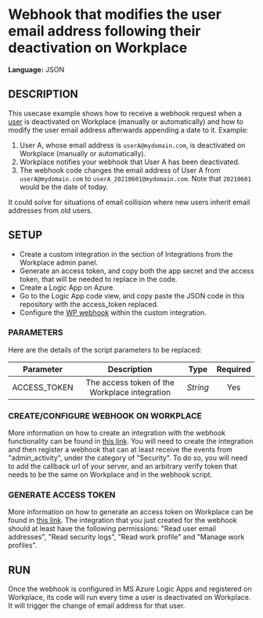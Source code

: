 # Webhook that modifies the user email address following their deactivation on Workplace
  
**Language:** JSON

## DESCRIPTION
This usecase example shows how to receive a webhook request when a [user](https://developers.facebook.com/docs/workplace/reference/graph-api/member) is deactivated on Workplace (manually or automatically) and how to modify the user email address afterwards appending a date to it. Example:

1. User A, whose email address is `userA@mydomain.com`, is deactivated on Workplace (manually or automatically).
2. Workplace notifies your webhook that User A has been deactivated.
3. The webhook code changes the email address of User A from `userA@mydomain.com` to `userA_20210601@mydomain.com`. Note that `20210601` would be the date of today.

It could solve for situations of email collision where new users inherit email addresses from old users.

## SETUP
* Create a custom integration in the section of Integrations from the Workplace admin panel.
* Generate an access token, and copy both the app secret and the access token, that will be needed to replace in the code.
* Create a Logic App on Azure.
* Go to the Logic App code view, and copy paste the JSON code in this repository with the access_token replaced.
* Configure the [WP webhook](https://developers.facebook.com/docs/workplace/reference/webhooks/) within the custom integration.

### PARAMETERS
Here are the details of the script parameters to be replaced:

   | Parameter         | Description                                                |  Type           |  Required    | 
   |:-----------------:|:----------------------------------------------------------:|:---------------:|:------------:|
   | ACCESS_TOKEN      |  The access token of the Workplace integration             | _String_ | Yes |

### CREATE/CONFIGURE WEBHOOK ON WORKPLACE
More information on how to create an integration with the webhook functionality can be found in [this link](https://developers.facebook.com/docs/workplace/reference/webhooks/). You will need to create the integration and then register a webhook that can at least receive the events from "admin_activity", under the category of "Security".
To do so, you will need to add the callback url of your server, and an arbitrary verify token that needs to be the same on Workplace and in the webhook script.

### GENERATE ACCESS TOKEN
More information on how to generate an access token on Workplace can be found in [this link](https://developers.facebook.com/docs/workplace/custom-integrations-new/). The integration that you just created for the webhook should at least have the following permissions: "Read user email addresses", "Read security logs", "Read work profile" and "Manage work profiles".

## RUN
Once the webhook is configured in MS Azure Logic Apps and registered on Workplace, its code will run every time a user is deactivated on Workplace. It will trigger the change of email address for that user.

